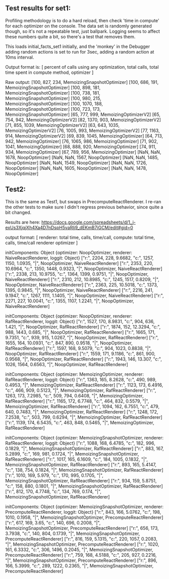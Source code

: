 Test results for set1:
-------------
Profiling methodology is to do a hard reload, then check 'time in compute'
for each optimizer on the console.  The data set is randomly generated though, so
it's not a repeatable test, just ballpark.  Logging seems to affect these
numbers quite a bit, so there's a test that removes them.

This loads initial_facts_set1 initially, and the 'monkey' in the Debugger adding random actions is set to run for 3sec, adding a random action at 10ms interval.

Output format is: [
  percent of calls using any optimization,
  total calls,
  total time spent in compute method,
  optimizer
]

Raw output:
[100, 827, 234, MemoizingSnapshotOptimizer]
[100, 686, 191, MemoizingSnapshotOptimizer]
[100, 898, 181, MemoizingSnapshotOptimizer]
[100, 738, 181, MemoizingSnapshotOptimizer]
[100, 980, 215, MemoizingSnapshotOptimizer]
[100, 1070, 188, MemoizingSnapshotOptimizer]
[100, 723, 173, MemoizingSnapshotOptimizer]
[65, 777, 999, MemoizingOptimizerV2]
[65, 754, 942, MemoizingOptimizerV2]
[82, 1370, 903, MemoizingOptimizerV2]
[71, 855, 1039, MemoizingOptimizerV2]
[63, 643, 1035, MemoizingOptimizerV2]
[76, 1005, 993, MemoizingOptimizerV2]
[77, 1163, 914, MemoizingOptimizerV2]
[69, 839, 1045, MemoizingOptimizer]
[64, 713, 942, MemoizingOptimizer]
[76, 1065, 986, MemoizingOptimizer]
[71, 902, 1041, MemoizingOptimizer]
[68, 888, 920, MemoizingOptimizer]
[74, 911, 934, MemoizingOptimizer]
[67, 789, 956, MemoizingOptimizer]
[NaN, NaN, 1678, NoopOptimizer]
[NaN, NaN, 1567, NoopOptimizer]
[NaN, NaN, 1485, NoopOptimizer]
[NaN, NaN, 1549, NoopOptimizer]
[NaN, NaN, 1726, NoopOptimizer]
[NaN, NaN, 1605, NoopOptimizer]
[NaN, NaN, 1478, NoopOptimizer]


Test2:
-----
This is the same as Test1, but swaps in PrecomputeReactRenderer.  I re-ran the
other tests to make sure I didn't regress previous behavior, since quite a bit changed.

Results are here:
https://docs.google.com/spreadsheets/d/1_j-exUs3XjqjXh4Xa4D7nDspH5vaRlj9_dEKmB7iGCM/edit#gid=0

output format: [
  renderer:
  total time,
  calls,
  time/call,
  compute:
  total time,
  calls,
  time/call
  renderer
  optimizer
]

initComponents: Object {optimizer: NoopOptimizer, renderer: NaiveReactRenderer, loggit: Object}
["r:", 2204, 228, 9.6682, "c:", 1257, 1150, 1.0935, "|", NoopOptimizer, NaiveReactRenderer]
["r:", 2353, 220, 10.6964, "c:", 1350, 1448, 0.9323, "|", NoopOptimizer, NaiveReactRenderer]
["r:", 2338, 213, 10.9755, "c:", 1364, 1399, 0.9751, "|", NoopOptimizer, NaiveReactRenderer]
["r:", 2310, 212, 10.8985, "c:", 1245, 1517, 0.8209, "|", NoopOptimizer, NaiveReactRenderer]
["r:", 2363, 225, 10.5018, "c:", 1373, 1395, 0.9845, "|", NoopOptimizer, NaiveReactRenderer]
["r:", 2216, 241, 9.1947, "c:", 1267, 1111, 1.1405, "|", NoopOptimizer, NaiveReactRenderer]
["r:", 2271, 227, 10.0041, "c:", 1355, 1107, 1.2241, "|", NoopOptimizer, NaiveReactRenderer]

initComponents: Object {optimizer: NoopOptimizer, renderer: RafReactRenderer, loggit: Object}
["r:", 1527, 170, 8.9831, "c:", 904, 636, 1.421, "|", NoopOptimizer, RafReactRenderer]
["r:", 1874, 152, 12.3294, "c:", 988, 1443, 0.685, "|", NoopOptimizer, RafReactRenderer]
["r:", 1665, 171, 9.7351, "c:", 939, 915, 1.0267, "|", NoopOptimizer, RafReactRenderer]
["r:", 1655, 164, 10.0931, "c:", 847, 890, 0.9518, "|", NoopOptimizer, RafReactRenderer]
["r:", 1597, 168, 9.5079, "c:", 904, 1023, 0.8838, "|", NoopOptimizer, RafReactRenderer]
["r:", 1559, 171, 9.1186, "c:", 861, 900, 0.9568, "|", NoopOptimizer, RafReactRenderer]
["r:", 1943, 146, 13.307, "c:", 1026, 1564, 0.6563, "|", NoopOptimizer, RafReactRenderer]


initComponents: Object {optimizer: MemoizingOptimizer, renderer: RafReactRenderer, loggit: Object}
["r:", 1363, 165, 8.2628, "c:", 490, 989, 0.4953, "|", MemoizingOptimizer, RafReactRenderer]
["r:", 1123, 173, 6.4916, "c:", 466, 909, 0.5123, "|", MemoizingOptimizer, RafReactRenderer]
["r:", 1263, 173, 7.2985, "c:", 509, 794, 0.6408, "|", MemoizingOptimizer, RafReactRenderer]
["r:", 1165, 172, 6.7748, "c:", 464, 832, 0.5579, "|", MemoizingOptimizer, RafReactRenderer]
["r:", 1094, 162, 6.7551, "c:", 479, 640, 0.7483, "|", MemoizingOptimizer, RafReactRenderer]
["r:", 1248, 172, 7.2538, "c:", 503, 799, 0.6294, "|", MemoizingOptimizer, RafReactRenderer]
["r:", 1139, 174, 6.5435, "c:", 463, 848, 0.5465, "|", MemoizingOptimizer, RafReactRenderer]

initComponents: Object {optimizer: MemoizingSnapshotOptimizer, renderer: RafReactRenderer, loggit: Object}
["r:", 1088, 168, 6.4785, "c:", 182, 996, 0.1829, "|", MemoizingSnapshotOptimizer, RafReactRenderer]
["r:", 883, 167, 5.2899, "c:", 169, 981, 0.1724, "|", MemoizingSnapshotOptimizer, RafReactRenderer]
["r:", 1017, 165, 6.1609, "c:", 184, 1005, 0.1832, "|", MemoizingSnapshotOptimizer, RafReactRenderer]
["r:", 893, 165, 5.4147, "c:", 138, 754, 0.1824, "|", MemoizingSnapshotOptimizer, RafReactRenderer]
["r:", 1010, 169, 5.979, "c:", 170, 995, 0.1705, "|", MemoizingSnapshotOptimizer, RafReactRenderer]
["r:", 934, 159, 5.8751, "c:", 158, 880, 0.1801, "|", MemoizingSnapshotOptimizer, RafReactRenderer]
["r:", 812, 170, 4.7748, "c:", 134, 769, 0.174, "|", MemoizingSnapshotOptimizer, RafReactRenderer]


initComponents: Object {optimizer: MemoizingSnapshotOptimizer, renderer: PrecomputeReactRenderer, loggit: Object}
["r:", 843, 166, 5.0762, "c:", 198, 1010, 0.1958, "|", MemoizingSnapshotOptimizer, PrecomputeReactRenderer]
["r:", 617, 169, 3.65, "c:", 140, 696, 0.2008, "|", MemoizingSnapshotOptimizer, PrecomputeReactRenderer]
["r:", 656, 173, 3.7938, "c:", 140, 804, 0.1739, "|", MemoizingSnapshotOptimizer, PrecomputeReactRenderer]
["r:", 816, 159, 5.1315, "c:", 220, 1057, 0.2083, "|", MemoizingSnapshotOptimizer, PrecomputeReactRenderer]
["r:", 1020, 161, 6.3332, "c:", 306, 1496, 0.2045, "|", MemoizingSnapshotOptimizer, PrecomputeReactRenderer]
["r:", 759, 168, 4.5188, "c:", 205, 927, 0.2216, "|", MemoizingSnapshotOptimizer, PrecomputeReactRenderer]
["r:", 896, 166, 5.3999, "c:", 289, 1222, 0.2365, "|", MemoizingSnapshotOptimizer, PrecomputeReactRenderer]

